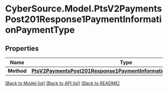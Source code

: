 # CyberSource.Model.PtsV2PaymentsPost201Response1PaymentInformationPaymentType
## Properties

Name | Type | Description | Notes
------------ | ------------- | ------------- | -------------
**Method** | [**PtsV2PaymentsPost201Response1PaymentInformationPaymentTypeMethod**](PtsV2PaymentsPost201Response1PaymentInformationPaymentTypeMethod.md) |  | [optional] 

[[Back to Model list]](../README.md#documentation-for-models) [[Back to API list]](../README.md#documentation-for-api-endpoints) [[Back to README]](../README.md)

